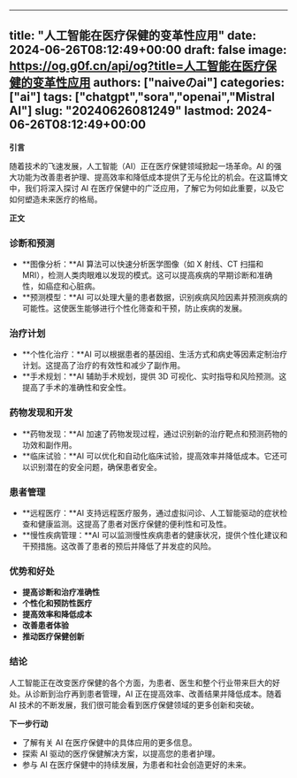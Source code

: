 
---
title: "人工智能在医疗保健的变革性应用"
date: 2024-06-26T08:12:49+00:00
draft: false
image: https://og.g0f.cn/api/og?title=人工智能在医疗保健的变革性应用
authors: ["naiveのai"]
categories: ["ai"]
tags: ["chatgpt","sora","openai","Mistral AI"]
slug: "20240626081249"
lastmod: 2024-06-26T08:12:49+00:00
---
**引言**

随着技术的飞速发展，人工智能（AI）正在医疗保健领域掀起一场革命。AI 的强大功能为改善患者护理、提高效率和降低成本提供了无与伦比的机会。在这篇博文中，我们将深入探讨 AI 在医疗保健中的广泛应用，了解它为何如此重要，以及它如何塑造未来医疗的格局。

**正文**

### 诊断和预测

* **图像分析：**AI 算法可以快速分析医学图像（如 X 射线、CT 扫描和 MRI），检测人类肉眼难以发现的模式。这可以提高疾病的早期诊断和准确性，如癌症和心脏病。
* **预测模型：**AI 可以处理大量的患者数据，识别疾病风险因素并预测疾病的可能性。这使医生能够进行个性化筛查和干预，防止疾病的发展。

### 治疗计划

* **个性化治疗：**AI 可以根据患者的基因组、生活方式和病史等因素定制治疗计划。这提高了治疗的有效性和减少了副作用。
* **手术规划：**AI 辅助手术规划，提供 3D 可视化、实时指导和风险预测。这提高了手术的准确性和安全性。

### 药物发现和开发

* **药物发现：**AI 加速了药物发现过程，通过识别新的治疗靶点和预测药物的功效和副作用。
* **临床试验：**AI 可以优化和自动化临床试验，提高效率并降低成本。它还可以识别潜在的安全问题，确保患者安全。

### 患者管理

* **远程医疗：**AI 支持远程医疗服务，通过虚拟问诊、人工智能驱动的症状检查和健康监测。这提高了患者对医疗保健的便利性和可及性。
* **慢性疾病管理：**AI 可以监测慢性疾病患者的健康状况，提供个性化建议和干预措施。这改善了患者的预后并降低了并发症的风险。

### 优势和好处

* **提高诊断和治疗准确性**
* **个性化和预防性医疗**
* **提高效率和降低成本**
* **改善患者体验**
* **推动医疗保健创新**

### 结论

人工智能正在改变医疗保健的各个方面，为患者、医生和整个行业带来巨大的好处。从诊断到治疗再到患者管理，AI 正在提高效率、改善结果并降低成本。随着 AI 技术的不断发展，我们很可能会看到医疗保健领域的更多创新和突破。

**下一步行动**

* 了解有关 AI 在医疗保健中的具体应用的更多信息。
* 探索 AI 驱动的医疗保健解决方案，以提高您的患者护理。
* 参与 AI 在医疗保健中的持续发展，为患者和社会创造更好的未来。